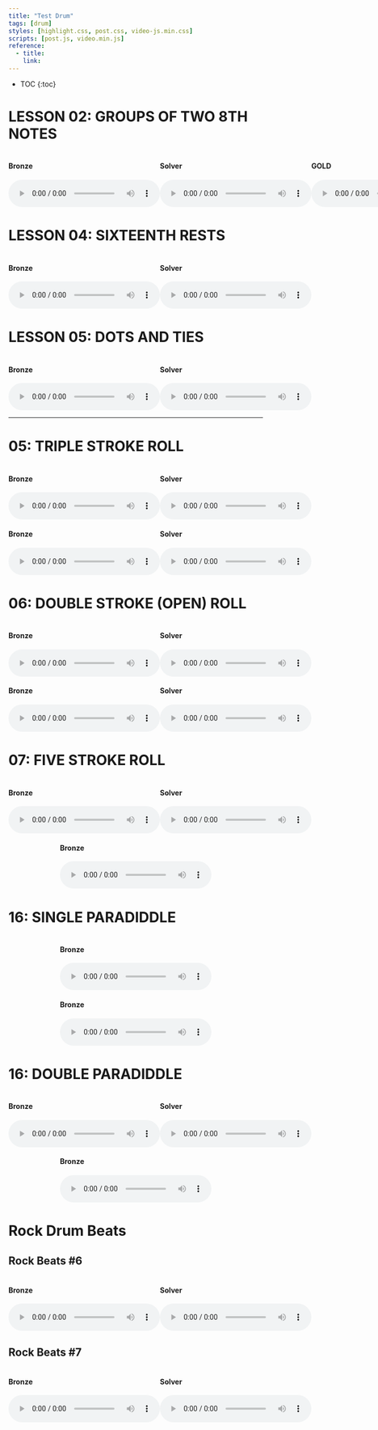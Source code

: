```yaml
---
title: "Test Drum"
tags: [drum]
styles: [highlight.css, post.css, video-js.min.css]
scripts: [post.js, video.min.js]
reference:
  - title:
    link:
---
```


* TOC 
{:toc}

<style>
    .container-audio {
        display: flex;
        justify-content: space-around;
    }
</style>


# LESSON 02: GROUPS OF TWO 8TH NOTES

<div class="container-audio">
    <div>
        <h4>Bronze</h4>
        <audio
            id="groups_of_two_8th_notes1" class="video-js vjs-default-skin"
            controls loop preload="auto"
            poster="/static/img/drum/02webrhythms.png"
            data-setup='{}' >
          <source src="/static/img/drum/WebRhythms_Lesson_2_-_Bronze.mp3" type='audio/mp3'/>
        </audio>
    </div>
    <div>
        <h4>Solver</h4>
        <audio
            id="groups_of_two_8th_notes1" class="video-js vjs-default-skin"
            controls loop preload="auto"
            poster="/static/img/drum/02webrhythms.png"
            data-setup='{}' >
          <source src="/static/img/drum/WebRhythms_Lesson_2_-_Silver.mp3" type='audio/mp3'/>
        </audio>
    </div>
    <div>
        <h4>GOLD</h4>
        <audio
            id="groups_of_two_8th_notes1" class="video-js vjs-default-skin"
            controls loop preload="auto"
            poster="/static/img/drum/02webrhythms.png"
            data-setup='{}' >
          <source src="/static/img/drum/WebRhythms_Lesson_2_-_Gold.mp3" type='audio/mp3'/>
        </audio>
    </div>
</div>


# LESSON 04: SIXTEENTH RESTS

<div class="container-audio">
    <div>
        <h4>Bronze</h4>
        <audio
            class="video-js vjs-default-skin"
            controls loop preload="auto"
            poster="/static/img/drum/04webrhythms.png"
            data-setup='{}' >
          <source src="/static/img/drum/WebRhythms_Lesson_4_-_Bronze.mp3" type='audio/mp3'/>
        </audio>
    </div>
    <div>
        <h4>Solver</h4>
        <audio
            class="video-js vjs-default-skin"
            controls loop preload="auto"
            poster="/static/img/drum/04webrhythms.png"
            data-setup='{}' >
          <source src="/static/img/drum/WebRhythms_Lesson_4_-_Silver.mp3" type='audio/mp3'/>
        </audio>
    </div>
</div>


# LESSON 05: DOTS AND TIES

<div class="container-audio">
    <div>
        <h4>Bronze</h4>
        <audio
            class="video-js vjs-default-skin"
            controls loop preload="auto"
            poster="/static/img/drum/webrhythms-05exercise.png"
            data-setup='{}' >
          <source src="/static/img/drum/WebRhythms_Lesson_5_-_Bronze.mp3" type='audio/mp3'/>
        </audio>
    </div>
    <div>
        <h4>Solver</h4>
        <audio
            class="video-js vjs-default-skin"
            controls loop preload="auto"
            poster="/static/img/drum/webrhythms-05exercise.png"
            data-setup='{}' >
          <source src="/static/img/drum/WebRhythms_Lesson_5_-_Silver.mp3" type='audio/mp3'/>
        </audio>
    </div>
</div>

<hr>


# 05: TRIPLE STROKE ROLL

<div class="container-audio">
    <div>
        <h4>Bronze</h4>
        <audio
            class="video-js vjs-default-skin"
            controls loop preload="auto"
            poster="/static/img/drum/05bronze.png"
            data-setup='{}' >
          <source src="/static/img/drum/05bronze.mp3" type='audio/mp3'/>
        </audio>
    </div>
    <div>
        <h4>Solver</h4>
        <audio
            class="video-js vjs-default-skin"
            controls loop preload="auto"
            poster="/static/img/drum/05bronze.png"
            data-setup='{}' >
          <source src="/static/img/drum/05silver.mp3" type='audio/mp3'/>
        </audio>
    </div>
</div>

<div class="container-audio">
    <div>
        <h4>Bronze</h4>
        <audio
            class="video-js vjs-default-skin"
            controls loop preload="auto"
            poster="/static/img/drum/05_Triple_Stroke_Roll_Exercise.png"
            data-setup='{}' >
          <source src="/static/img/drum/05bronzeapp.mp3" type='audio/mp3'/>
        </audio>
    </div>
    <div>
        <h4>Solver</h4>
        <audio
            class="video-js vjs-default-skin"
            controls loop preload="auto"
            poster="/static/img/drum/05_Triple_Stroke_Roll_Exercise.png"
            data-setup='{}' >
          <source src="/static/img/drum/05silverapp.mp3" type='audio/mp3'/>
        </audio>
    </div>
</div>



# 06: DOUBLE STROKE (OPEN) ROLL

<div class="container-audio">
    <div>
        <h4>Bronze</h4>
        <audio
            class="video-js vjs-default-skin"
            controls loop preload="auto"
            poster="/static/img/drum/06bronze.png"
            data-setup='{}' >
          <source src="/static/img/drum/06bronze.mp3" type='audio/mp3'/>
        </audio>
    </div>
    <div>
        <h4>Solver</h4>
        <audio
            class="video-js vjs-default-skin"
            controls loop preload="auto"
            poster="/static/img/drum/06bronze.png"
            data-setup='{}' >
          <source src="/static/img/drum/06silver.mp3" type='audio/mp3'/>
        </audio>
    </div>
</div>

<div class="container-audio">
    <div>
        <h4>Bronze</h4>
        <audio
            class="video-js vjs-default-skin"
            controls loop preload="auto"
            poster="/static/img/drum/06_Double_Stroke_Roll_Exercise.png"
            data-setup='{}' >
          <source src="/static/img/drum/06bronzeapp.mp3" type='audio/mp3'/>
        </audio>
    </div>
    <div>
        <h4>Solver</h4>
        <audio
            class="video-js vjs-default-skin"
            controls loop preload="auto"
            poster="/static/img/drum/06_Double_Stroke_Roll_Exercise.png"
            data-setup='{}' >
          <source src="/static/img/drum/06silverapp.mp3" type='audio/mp3'/>
        </audio>
    </div>
</div>

# 07: FIVE STROKE ROLL

<div class="container-audio">
    <div>
        <h4>Bronze</h4>
        <audio
            class="video-js vjs-default-skin"
            controls loop preload="auto"
            poster="/static/img/drum/07bronze.png"
            data-setup='{}' >
          <source src="/static/img/drum/07bronze.mp3" type='audio/mp3'/>
        </audio>
    </div>
    <div>
        <h4>Solver</h4>
        <audio
            class="video-js vjs-default-skin"
            controls loop preload="auto"
            poster="/static/img/drum/07bronze.png"
            data-setup='{}' >
          <source src="/static/img/drum/07silver.mp3" type='audio/mp3'/>
        </audio>
    </div>
</div>

<div class="container-audio">
    <div>
        <h4>Bronze</h4>
        <audio
            class="video-js vjs-default-skin"
            controls loop preload="auto"
            poster="/static/img/drum/07_five_stroke_roll_exercise.png"
            data-setup='{}' >
          <source src="/static/img/drum/07bronzeapp.mp3" type='audio/mp3'/>
        </audio>
    </div>
</div>


# 16: SINGLE PARADIDDLE

<div class="container-audio">
    <div>
        <h4>Bronze</h4>
        <audio
            class="video-js vjs-default-skin"
            controls loop preload="auto"
            poster="/static/img/drum/16bronze.png"
            data-setup='{}' >
          <source src="/static/img/drum/16bronze.mp3" type='audio/mp3'/>
        </audio>
    </div>
</div>

<div class="container-audio">
    <div>
        <h4>Bronze</h4>
        <audio
            class="video-js vjs-default-skin"
            controls loop preload="auto"
            poster="/static/img/drum/16_single_paradiddle_exercise.png"
            data-setup='{}' >
          <source src="/static/img/drum/16bronzeapp.mp3" type='audio/mp3'/>
        </audio>
    </div>
</div>


# 16: DOUBLE PARADIDDLE

<div class="container-audio">
    <div>
        <h4>Bronze</h4>
        <audio
            class="video-js vjs-default-skin"
            controls loop preload="auto"
            poster="/static/img/drum/17_1.png"
            data-setup='{}' >
          <source src="/static/img/drum/17bronze.mp3" type='audio/mp3'/>
        </audio>
    </div>
    <div>
        <h4>Solver</h4>
        <audio
            class="video-js vjs-default-skin"
            controls loop preload="auto"
            poster="/static/img/drum/17_1.png"
            data-setup='{}' >
          <source src="/static/img/drum/17silver.mp3" type='audio/mp3'/>
        </audio>
    </div>
</div>

<div class="container-audio">
    <div>
        <h4>Bronze</h4>
        <audio
            class="video-js vjs-default-skin"
            controls loop preload="auto"
            poster="/static/img/drum/17_double_paradiddle_exercise.png"
            data-setup='{}' >
          <source src="/static/img/drum/17bronzeapp.mp3" type='audio/mp3'/>
        </audio>
    </div>
</div>




# Rock Drum Beats

## Rock Beats #6

<div class="container-audio">
    <div>
        <h4>Bronze</h4>
        <audio
            class="video-js vjs-default-skin"
            controls loop preload="auto"
            poster="/static/img/drum/rock_beat_6-10.png"
            data-setup='{}' >
          <source src="/static/img/drum/rock_beat_6-10_bronze.mp3" type='audio/mp3'/>
        </audio>
    </div>
    <div>
        <h4>Solver</h4>
        <audio
            class="video-js vjs-default-skin"
            controls loop preload="auto"
            poster="/static/img/drum/rock_beat_6-10.png"
            data-setup='{}' >
          <source src="/static/img/drum/rock_beat_6-10_silver.mp3" type='audio/mp3'/>
        </audio>
    </div>
</div>

## Rock Beats #7

<div class="container-audio">
    <div>
        <h4>Bronze</h4>
        <audio
            class="video-js vjs-default-skin"
            controls loop preload="auto"
            poster="/static/img/drum/rock_beat_7.png"
            data-setup='{}' >
          <source src="/static/img/drum/rock_beat_7_bronze.mp3" type='audio/mp3'/>
        </audio>
    </div>
    <div>
        <h4>Solver</h4>
        <audio
            class="video-js vjs-default-skin"
            controls loop preload="auto"
            poster="/static/img/drum/rock_beat_7.png"
            data-setup='{}' >
          <source src="/static/img/drum/rock_beat_7_silver.mp3" type='audio/mp3'/>
        </audio>
    </div>
</div>
